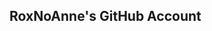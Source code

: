 <link rel="stylesheet" href="https://cdnjs.cloudflare.com/ajax/libs/font-awesome/6.1.1/css/all.min.css">

<i class="fa fa-github"> </i> <h2> RoxNoAnne's GitHub Account </h2>

<!--
**R0X0RE0/R0X0RE0** is a ✨ _special_ ✨ repository because its `README.md` (this file) appears on your GitHub profile.

Here are some ideas to get you started:

- 🔭 I’m currently working on ...
- 🌱 I’m currently learning ...
- 👯 I’m looking to collaborate on ...
- 🤔 I’m looking for help with ...
- 💬 Ask me about ...
- 📫 How to reach me: ...
- 😄 Pronouns: ...
- ⚡ Fun fact: ...
-->
